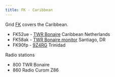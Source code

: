 ```yaml
---
title: FK - Caribbean
---
```

Grid [FK](https://www.karhukoti.com/maidenhead-grid-square-locator/?grid=FK)
covers the Caribbean.

* FK52ue - [TWR Bonaire](http://bonaire.twrmon.net:8073/) Caribbean Netherlands
* FK58ak - [TWR Bonaire monitor](http://dr.twrmon.net:8073/) Santiago, DR
* FK90fp - [9Z4RG](http://9z4rgsdr.ddns.net/) Trinidad

Radio stations

* 800 TWR Bonaire
* 860 Radio Curom Z86
